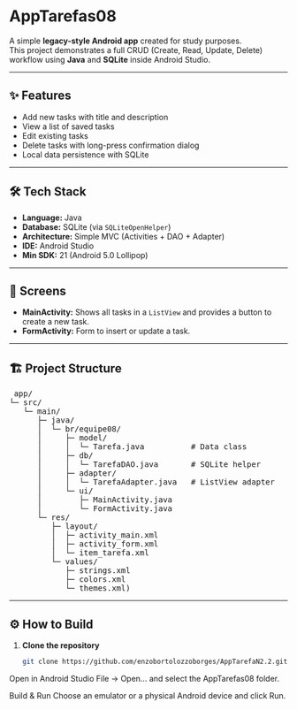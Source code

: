 # AppTarefas08

A simple **legacy-style Android app** created for study purposes.  
This project demonstrates a full CRUD (Create, Read, Update, Delete) workflow using **Java** and **SQLite** inside Android Studio.

---

## ✨ Features
- Add new tasks with title and description  
- View a list of saved tasks  
- Edit existing tasks  
- Delete tasks with long-press confirmation dialog  
- Local data persistence with SQLite

---

## 🛠️ Tech Stack
- **Language:** Java  
- **Database:** SQLite (via `SQLiteOpenHelper`)  
- **Architecture:** Simple MVC (Activities + DAO + Adapter)  
- **IDE:** Android Studio  
- **Min SDK:** 21 (Android 5.0 Lollipop)  

---

## 📱 Screens
- **MainActivity:** Shows all tasks in a `ListView` and provides a button to create a new task.  
- **FormActivity:** Form to insert or update a task.  

---

## 🏗️ Project Structure

<pre> app/
└─ src/
   └─ main/
      ├─ java/
      │  └─ br/equipe08/
      │     ├─ model/
      │     │  └─ Tarefa.java          # Data class
      │     ├─ db/
      │     │  └─ TarefaDAO.java       # SQLite helper
      │     ├─ adapter/
      │     │  └─ TarefaAdapter.java   # ListView adapter
      │     └─ ui/
      │        ├─ MainActivity.java
      │        └─ FormActivity.java
      └─ res/
         ├─ layout/
         │  ├─ activity_main.xml
         │  ├─ activity_form.xml
         │  └─ item_tarefa.xml
         └─ values/
            ├─ strings.xml
            ├─ colors.xml
            └─ themes.xml)</pre>


---

## ⚙️ How to Build
1. **Clone the repository**
   ```bash
   git clone https://github.com/enzobortolozzoborges/AppTarefaN2.2.git

Open in Android Studio
File → Open… and select the AppTarefas08 folder.

Build & Run
Choose an emulator or a physical Android device and click Run.

